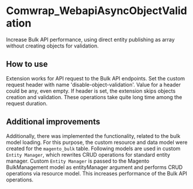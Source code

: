 # Comwrap_WebapiAsyncObjectValidation

Increase Bulk API performance, using direct entity publishing as array without creating objects for validation.

## How to use

Extension works for API request to the Bulk API endpoints. Set the custom request header with name 'disable-object-validation'. 
Value for a header could be any, even empty. If header is set, the extension skips objects creation and validation. 
These operations take quite long time among the request duration.

## Additional improvements

Additionally, there was implemented the functionality, related to the bulk model loading.
For this purpose, the custom resource and data model were created for the `magento_bulk` table.
Following models are used in custom `Entity Manager`, which rewrites CRUD operations for standard
entity manager. Custom `Entity Manager` is passed to the Magento BulkManagement model as entityManager
argument and performs CRUD operations via resource model. This increases performance of the Bulk API operations.